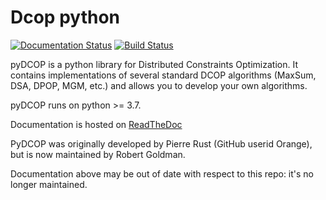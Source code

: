 # Dcop python

[![Documentation Status](https://readthedocs.org/projects/pydcop/badge/?version=latest)](http://pydcop.readthedocs.io/en/latest/?badge=latest)
[![Build Status](https://travis-ci.org/Orange-OpenSource/pyDcop.svg?branch=master)](https://travis-ci.org/Orange-OpenSource/pyDcop)

pyDCOP is a python library for Distributed Constraints Optimization.
It contains implementations of several standard DCOP algorithms (MaxSum, DSA,
DPOP, MGM, etc.) and allows you to develop your own algorithms.

pyDCOP runs on python >= 3.7.

Documentation is hosted on 
[ReadTheDoc](https://pydcop.readthedocs.io)

PyDCOP was originally developed by Pierre Rust (GitHub userid Orange), but is now maintained by Robert Goldman.

Documentation above may be out of date with respect to this repo: it's no longer maintained.
 
